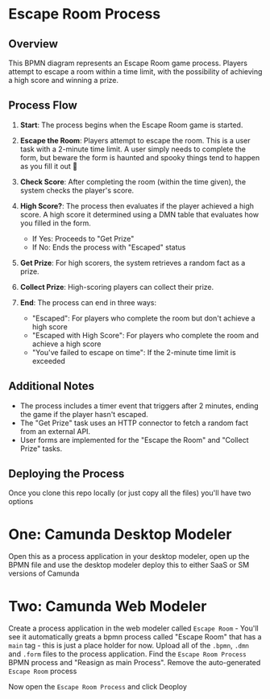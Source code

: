 # Escape Room Process

## Overview
This BPMN diagram represents an Escape Room game process. Players attempt to escape a room within a time limit, with the possibility of achieving a high score and winning a prize.

## Process Flow

1. **Start**: The process begins when the Escape Room game is started.

2. **Escape the Room**: Players attempt to escape the room. This is a user task with a 2-minute time limit. A user simply needs to complete the form, but beware the form is haunted and spooky things tend to happen as you fill it out 👻

3. **Check Score**: After completing the room (within the time given), the system checks the player's score.

4. **High Score?**: The process then evaluates if the player achieved a high score. A high score it determined using a DMN table that evaluates how you filled in the form. 

   - If Yes: Proceeds to "Get Prize"
   - If No: Ends the process with "Escaped" status

5. **Get Prize**: For high scorers, the system retrieves a random fact as a prize.

6. **Collect Prize**: High-scoring players can collect their prize.

7. **End**: The process can end in three ways:
   - "Escaped": For players who complete the room but don't achieve a high score
   - "Escaped with High Score": For players who complete the room and achieve a high score
   - "You've failed to escape on time": If the 2-minute time limit is exceeded

## Additional Notes
- The process includes a timer event that triggers after 2 minutes, ending the game if the player hasn't escaped.
- The "Get Prize" task uses an HTTP connector to fetch a random fact from an external API.
- User forms are implemented for the "Escape the Room" and "Collect Prize" tasks.

## Deploying the Process

Once you clone this repo locally (or just copy all the files) you'll have two options

# One: Camunda Desktop Modeler
Open this as a process application in your desktop modeler, open up the BPMN file and use the desktop modeler deploy this to either SaaS or SM versions of Camunda

# Two: Camunda Web Modeler
Create a process application in the web modeler called `Escape Room` - You'll see it automatically greats a bpmn process called "Escape Room" that has a `main` tag - this is just a place holder for now.
Upload all of the `.bpmn`, `.dmn` and `.form` files to the process application. 
Find the `Escape Room Process` BPMN process and "Reasign as main Process".
Remove the auto-generated `Escape Room` process

Now open the `Escape Room Process` and click Deoploy
